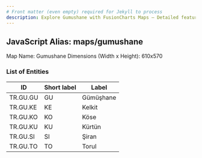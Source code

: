 ```yaml
---
# Front matter (even empty) required for Jekyll to process
description: Explore Gumushane with FusionCharts Maps – Detailed features for seamless integration. Try now & enhance your data visualization today! 
---
```


## JavaScript Alias: maps/gumushane

Map Name: Gumushane
Dimensions (Width x Height): 610x570





### List of Entities

ID | Short label | Label
---|---|---|
TR.GU.GU | GU | Gümüşhane
TR.GU.KE | KE | Kelkit
TR.GU.KO | KO | Köse
TR.GU.KU | KU | Kürtün		
TR.GU.SI | SI | Şiran
TR.GU.TO | TO | Torul						